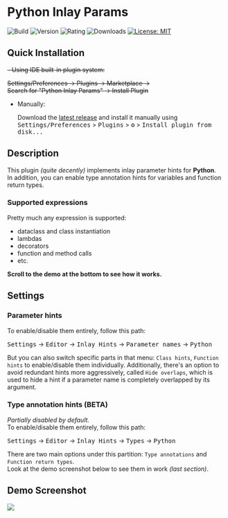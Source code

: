 # Python Inlay Params

![Build](https://github.com/WhiteMemory99/intellij-python-inlay-params/workflows/Build/badge.svg)
![Version](https://img.shields.io/jetbrains/plugin/v/19538)
![Rating](https://img.shields.io/jetbrains/plugin/r/rating/19538)
![Downloads](https://img.shields.io/jetbrains/plugin/d/19538)
[![License: MIT](https://img.shields.io/badge/License-MIT-yellow.svg)](https://opensource.org/licenses/MIT)

## Quick Installation

~~- Using IDE built-in plugin system:~~

  ~~Settings/Preferences -> Plugins -> Marketplace ->    
  Search for "Python Inlay Params" -> Install Plugin~~

- Manually:

  Download the [latest release](https://github.com/djimboy/Intellij-Python-Inlay-Params/releases/latest) and
  install it manually using
  <kbd>Settings/Preferences</kbd> > <kbd>Plugins</kbd> > <kbd>⚙️</kbd> > <kbd>Install plugin from disk...</kbd>

## Description

<!-- Plugin description -->
This plugin _(quite decently)_ implements inlay parameter hints for **Python**.  
In addition, you can enable type annotation hints for variables and function return types.

### Supported expressions

Pretty much any expression is supported:

* dataclass and class instantiation
* lambdas
* decorators
* function and method calls
* etc.

<!-- Plugin description end -->

**Scroll to the demo at the bottom to see how it works.**

## Settings

### Parameter hints

To enable/disable them entirely, follow this path:

<kbd>Settings</kbd> -> <kbd>Editor</kbd> -> <kbd>Inlay Hints</kbd> -> <kbd>Parameter names</kbd> -> <kbd>Python</kbd>

But you can also switch specific parts in that menu: `Class hints`, `Function hints` to
enable/disable them individually.
Additionally, there's an option to avoid redundant hints more aggressively, called `Hide overlaps`, which is used to
hide a hint if a parameter name is completely overlapped by its argument.

### Type annotation hints (BETA)

_Partially disabled by default._  
To enable/disable them entirely, follow this path:

<kbd>Settings</kbd> -> <kbd>Editor</kbd> -> <kbd>Inlay Hints</kbd> -> <kbd>Types</kbd> -> <kbd>Python</kbd>

There are two main options under this partition: `Type annotations` and `Function return types`.  
Look at the demo screenshot below to see them in work _(last section)_.

## Demo Screenshot

![](.github/readme/demo_screenshot.png)
